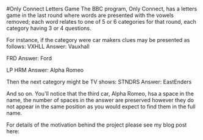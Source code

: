 #Only Connect Letters Game
The BBC program, Only Connect, has a letters game in the last round where words are presented with the vowels removed; each word relates to one of 5 or 6 categories for that round, each category having 3 or 4 questions.

For instance, if the category were car makers clues may be presented as follows:
VXHLL
Answer: Vauxhall

FRD
Answer: Ford

LP HRM
Answer: Alpha Romeo

Then the next category might be TV shows:
STNDRS
Answer: EastEnders

And so on. You'll notice that the third car, Alpha Romeo, hsa a space in the name, the number of spaces in the answer are preserved however they do not appear in the same position as you would expect to find them in the full name.

For details of the motivation behind the project please see my blog post here:
